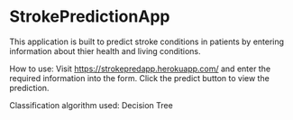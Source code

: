 # StrokePredictionApp
 This application is built to predict stroke conditions in patients by entering information about thier health and living conditions.
 
 How to use:
 Visit https://strokepredapp.herokuapp.com/ and enter the required information into the form. Click the predict button to view the prediction.
 
 Classification algorithm used: Decision Tree
